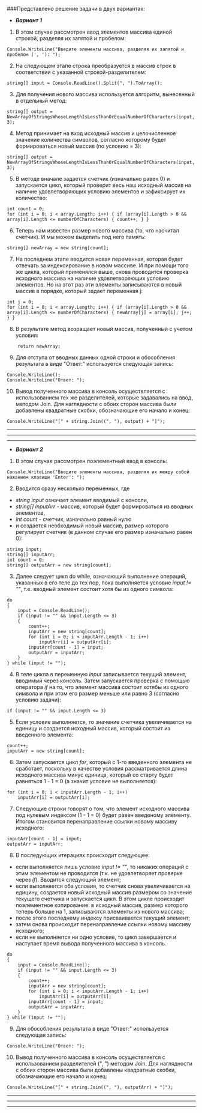###Представлено решение задачи в двух вариантах:
* **_Вариант 1_**

1. В этом случае рассмотрен ввод элементов массива единой строкой, разделяя их запятой и пробелом:

```CSharp
Console.WriteLine("Введите элементы массива, разделяя их запятой и пробелом (', '): ");
```
2. На следующем этапе строка преобразуется в массив строк в соответствии с указанной строкой-разделителем:

```CSharp
string[] input = Console.ReadLine().Split(", ").ToArray();
```

3. Для получения нового массива используется алгоритм, вынесенный в отдельный метод:

```CSharp
string[] output = NewArrayOfStringsWhoseLengthIsLessThanOrEqualNumberOfCharacters(input, 3);
```

4. Метод принимает на вход исходный массив и целочисленное значение количества символов, согласно которому будет формироваться новый массив (по условию = 3):

```CSharp
string[] output = NewArrayOfStringsWhoseLengthIsLessThanOrEqualNumberOfCharacters(input, 3);
```

5. В методе вначале задается счетчик (изначально равен 0) и запускается цикл, который проверит весь наш исходный массив на наличие удовлетворяющих условию элементов и зафиксирует их количество:

```CSharp
int count = 0;
for (int i = 0; i < array.Length; i++) { if (array[i].Length > 0 && array[i].Length <= numberOfCharacters) { count++; } }
```

6. Теперь нам известен размер нового массива (то, что насчитал счетчик). И мы можем выделить под него память:

```CSharp
string[] newArray = new string[count];
```

7. На последнем этапе вводится новая переменная, которая будет отвечать за индексирование в новом массиве. И при помощи того же цикла, который применялся выше, снова проводится проверка исходного массива на наличие удовлетворяющих условию элементов. Но на этот раз эти элементы записываются в новый массив в порядке, который задает переменная j:

```CSharp
int j = 0;
for (int i = 0; i < array.Length; i++) { if (array[i].Length > 0 && array[i].Length <= numberOfCharacters) { newArray[j] = array[i]; j++; } }
```

8. В результате метод возращает новый массив, полученный с учетом условия:


```CSharp
    return newArray;
```

9. Для отступа от вводных данных одной строки и обособления результата в виде "Ответ:" используется следующая запись:

```CSharp
Console.WriteLine();
Console.WriteLine("Ответ: ");
```

10. Вывод полученного массива в консоль осуществляется с использованием тех же разделителей, которые задавались на ввод, методом Join. Для наглядности с обоих сторон массива были добавлены квадратные скобки, обозначающие его начало и конец:

```CSharp
Console.WriteLine("[" + string.Join((", "), output) + "]");
```

-----
-----
-----

* **_Вариант 2_**

1. В этом случае рассмотрен поэлементный ввод в консоль:

```CSharp
Console.WriteLine("Введите элементы массива, разделяя их между собой нажанием клавиши 'Enter': ");
```
2. Вводится сразу несколько переменных, где
* *string input* означает элемент вводимый с консоли,
* *string[] inputArr* - массив, который будет формироваться из вводных элементов,
* *int count* - счетчик, изначально равный нулю
* и создается необходимый новый массив, размер которого регулирует счетчик (в данном случае его размер изначально равен 0):


```CSharp
string input;
string[] inputArr;
int count = 0;
string[] outputArr = new string[count];
```

3. Далее следует цикл do while, означающий выполнение операций, указанных в его теле до тех пор, пока выполняется условие *input != ""*, т.е. вводный элемент состоит хотя бы из одного символа:

```CSharp
do
{
    input = Console.ReadLine();
    if (input != "" && input.Length <= 3)
    {
        count++;
        inputArr = new string[count];
        for (int i = 0; i < inputArr.Length - 1; i++)
            inputArr[i] = outputArr[i];
        inputArr[count - 1] = input;
        outputArr = inputArr;
    }
} while (input != "");
```

4. В теле цикла в переменную *input* записывается текущий элемент, вводимый через консоль. Затем запускается проверка с помощью оператора *if* на то, что элемент массива состоит хотябы из одного символа и при этом его размер меньше или равно 3 (согласно условию задачи):

```CSharp
if (input != "" && input.Length <= 3)
```

5. Если условие выполняется, то значение счетчика увеличивается на единицу и создается исходный массив, который состоит из введенного элемента:

```CSharp
count++;
inputArr = new string[count];
```

6. Затем запускается цикл *for*, который с 1-го введенного элемента не сработает, поскольку в качестве условия рассматривается длина исходного массива минус единица, который со старту будет равняться 1 - 1 = 0 (а значит условие не выполняется):

```CSharp
for (int i = 0; i < inputArr.Length - 1; i++)
    inputArr[i] = outputArr[i];
```

7. Следующие строки говорят о том, что элемент исходного массива под нулевым индексом (1 - 1 = 0) будет равен введеному элементу. Итогом становится перенаправление ссылки новому массиву исходного:

```CSharp
inputArr[count - 1] = input;
outputArr = inputArr;
```

8. В последующих итерациях происходит следующее:
* если выполняется лишь условие *input != ""*, то никаких операций с этим элементом не проводится (т.к. не удовлетворяет проверке через *if*). Вводится следующий элемент;
* если выполняется оба условия, то счетчик снова увеличивается на едицину, создается новый исходный массив размером со значение текущего счетчика и запускается цикл. В этом цикле происходит поэлементное копирование: в исходный массив, размер которого теперь больше на 1, записываются элементы из нового массива;
* после этого последнему индексу присваивается текущий элемент;
* затем снова происходит перенаправление ссылки новому массиву исходного;
* если не выполняется ни одно условие, то цикл завершается и наступает время вывода полученного массива в консоль.

```CSharp
do
{
    input = Console.ReadLine();
    if (input != "" && input.Length <= 3)
    {
        count++;
        inputArr = new string[count];
        for (int i = 0; i < inputArr.Length - 1; i++)
            inputArr[i] = outputArr[i];
        inputArr[count - 1] = input;
        outputArr = inputArr;
    }
} while (input != "");
```

9. Для обособления результата в виде "Ответ:" используется следующая запись:

```CSharp
Console.WriteLine("Ответ: ");
```

10. Вывод полученного массива в консоль осуществляется с использованием разделителей (", ") методом Join. Для наглядности с обоих сторон массива были добавлены квадратные скобки, обозначающие его начало и конец:

```CSharp
Console.WriteLine("[" + string.Join((", "), outputArr) + "]");
```

-----
-----
-----